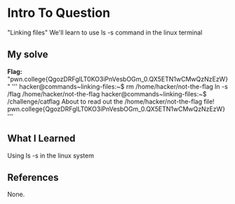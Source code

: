 # Intro To Question
"Linking files"
We'll learn to use ls -s command in the linux terminal 
## My solve
**Flag:** "pwn.college{QgozDRFglLT0KO3iPnVesbOGm_0.QX5ETN1wCMwQzNzEzW}"
'''
hacker@commands~linking-files:~$ rm /home/hacker/not-the-flag
ln -s /flag /home/hacker/not-the-flag
hacker@commands~linking-files:~$ /challenge/catflag
About to read out the /home/hacker/not-the-flag file!
pwn.college{QgozDRFglLT0KO3iPnVesbOGm_0.QX5ETN1wCMwQzNzEzW}
'''
## What I Learned
Using ls -s in the linux system
## References
None.
